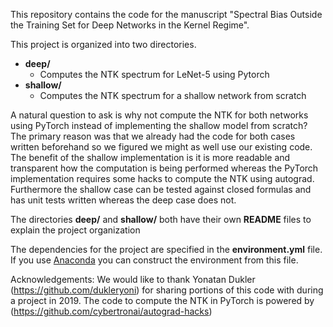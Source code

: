 This repository contains the code for the manuscript 
"Spectral Bias Outside the Training Set for Deep
Networks in the Kernel Regime".


This project is organized into two directories.
* **deep/**
    * Computes the NTK spectrum for LeNet-5 using Pytorch
* **shallow/**
    * Computes the NTK spectrum for a shallow network from scratch

A natural question to ask is why not compute the NTK for both networks
using PyTorch instead of implementing the shallow model from scratch?
The primary reason was that we already had the code for both cases written
beforehand so we figured we might as well use our existing code.
The benefit of the shallow implementation is it is more readable and
transparent how the computation is being performed whereas the
PyTorch implementation requires some hacks to compute the NTK using autograd.
Furthermore the shallow case can be tested against closed formulas and has
unit tests written whereas the deep case does not.

The directories **deep/** and **shallow/** both have their own **README** files to explain
the project organization

The dependencies for the project are specified in the **environment.yml** file.
If you use [Anaconda](https://www.anaconda.com/) you can construct the environment from this file.

Acknowledgements:
We would like to thank Yonatan Dukler (https://github.com/dukleryoni) for sharing portions of this code with during a project in 2019.
The code to compute the NTK in PyTorch is powered by (https://github.com/cybertronai/autograd-hacks)
